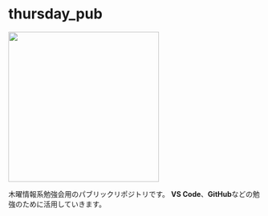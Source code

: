# thursday_pub
<img width="300" src="https://github.com/Tamitsa/thursday_pub/assets/166803672/d061e21e-5cce-43d2-883c-f1bf63f726d1">


木曜情報系勉強会用のパブリックリポジトリです。
**VS Code**、**GitHub**などの勉強のために活用していきます。
